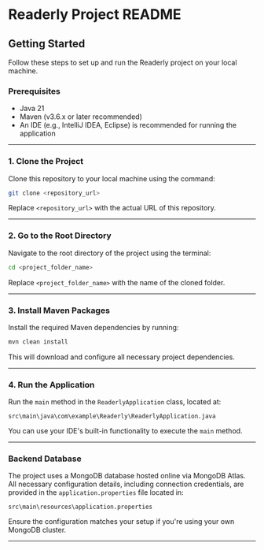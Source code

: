 # Readerly Project README

## Getting Started

Follow these steps to set up and run the Readerly project on your local machine.

### Prerequisites
- Java 21
- Maven (v3.6.x or later recommended)
- An IDE (e.g., IntelliJ IDEA, Eclipse) is recommended for running the application

---

### 1. Clone the Project
Clone this repository to your local machine using the command:

```bash
git clone <repository_url>
```

Replace `<repository_url>` with the actual URL of this repository.

---

### 2. Go to the Root Directory
Navigate to the root directory of the project using the terminal:

```bash
cd <project_folder_name>
```

Replace `<project_folder_name>` with the name of the cloned folder.

---

### 3. Install Maven Packages
Install the required Maven dependencies by running:

```bash
mvn clean install
```

This will download and configure all necessary project dependencies.

---

### 4. Run the Application
Run the `main` method in the `ReaderlyApplication` class, located at:

```
src\main\java\com\example\Readerly\ReaderlyApplication.java
```

You can use your IDE's built-in functionality to execute the `main` method.

---

### Backend Database
The project uses a MongoDB database hosted online via MongoDB Atlas.  
All necessary configuration details, including connection credentials, are provided in the `application.properties` file located in:

```
src\main\resources\application.properties
```

Ensure the configuration matches your setup if you're using your own MongoDB cluster.

---

